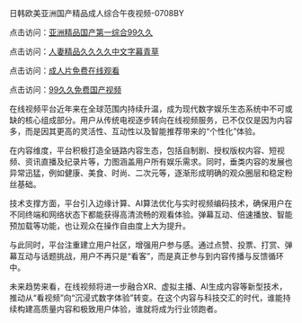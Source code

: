 日韩欧美亚洲国产精品成人综合午夜视频-0708BY

点击访问：<a href="https://heiliaowzu4ur.pages.dev">亚洲精品国产第一综合99久久</a>

点击访问：<a href="https://heiliaoxqkkct.pages.dev">人妻精品久久久久中文字幕青草</a>

点击访问：<a href="https://heiliaoow5kzm.pages.dev">成人片免费在线观看</a>

点击访问：<a href="https://heiliaoga6s9v.pages.dev">99久久免费国产视频</a>

在线视频平台近年来在全球范围内持续升温，成为现代数字娱乐生态系统中不可或缺的核心组成部分。用户从传统电视逐步转向在线视频服务，已不仅仅是因为内容多，而是因其更高的灵活性、互动性以及智能推荐带来的“个性化”体验。

在内容维度，平台积极打造全链路内容生态，包括自制剧、授权版权内容、短视频、资讯直播及纪录片等，力图涵盖用户所有娱乐需求。同时，垂类内容的发展也异常迅猛，例如健康、美食、时尚、二次元等，逐渐形成明确的观众圈层和稳定粉丝基础。

技术支撑方面，平台引入边缘计算、AI算法优化与实时视频编码技术，确保用户在不同终端和网络状态下都能获得高清流畅的观看体验。弹幕互动、倍速播放、智能预加载等功能，也让观众在操作自由度上大为提升。

与此同时，平台注重建立用户社区，增强用户参与感。通过点赞、投票、打赏、弹幕互动与话题挑战，用户不再只是“看客”，而是真正参与到内容传播与反馈循环中。

未来趋势来看，在线视频将进一步融合XR、虚拟主播、AI生成内容等新型技术，推动从“看视频”向“沉浸式数字体验”转变。在这个内容与科技交汇的时代，谁能持续构建高质量内容和极致用户体验，谁就将成为行业领跑者。

<span style="display:none;">[Canonical link]( https://github.com/yuey551215/629107 ）</span>
